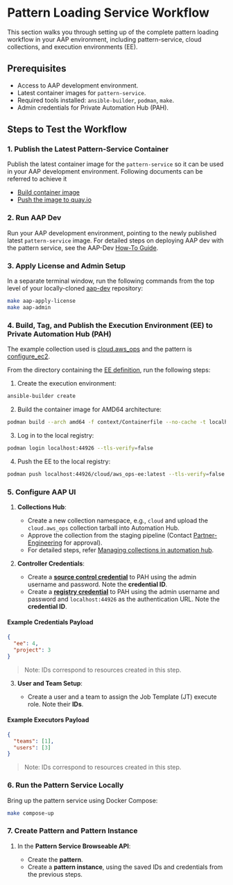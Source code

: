 # Pattern Loading Service Workflow

This section walks you through setting up of the complete pattern loading workflow in your AAP environment, including pattern-service, cloud collections, and execution environments (EE).

## Prerequisites

* Access to AAP development environment.
* Latest container images for `pattern-service`.
* Required tools installed: `ansible-builder`, `podman`, `make`.
* Admin credentials for Private Automation Hub (PAH).

## Steps to Test the Workflow

### 1. Publish the Latest Pattern-Service Container

Publish the latest container image for the `pattern-service` so it can be used in your AAP development environment. Following documents can be referred to achieve it 
* [Build container image](https://github.com/ansible/pattern-service/blob/main/tools/podman/README.md)
* [Push the image to quay.io](https://github.com/ansible/pattern-service/blob/main/register-service-on-aap-gateway.md)

### 2. Run AAP Dev

Run your AAP development environment, pointing to the newly published latest `pattern-service` image.
For detailed steps on deploying AAP dev with the pattern service, see the AAP-Dev [How-To Guide](https://github.com/ansible/aap-dev/blob/main/docs/how-to-guides/pattern-service.md).

### 3. Apply License and Admin Setup

In a separate terminal window, run the following commands from the top level of your locally-cloned [aap-dev](https://github.com/ansible/aap-dev) repository:

```bash
make aap-apply-license
make aap-admin
```

### 4. Build, Tag, and Publish the Execution Environment (EE) to Private Automation Hub (PAH)
The example collection used is [cloud.aws_ops](https://github.com/redhat-cop/cloud.aws_ops) and the pattern is [configure_ec2](https://github.com/redhat-cop/cloud.aws_ops/tree/main/extensions/patterns/configure_ec2).

From the directory containing the [EE definition](https://github.com/redhat-cop/cloud.aws_ops/blob/main/extensions/patterns/configure_ec2/exec_env/execution-environment.yml), run the following steps:

1. Create the execution environment:

```bash
ansible-builder create
```

2. Build the container image for AMD64 architecture:

```bash
podman build --arch amd64 -f context/Containerfile --no-cache -t localhost:44926/cloud/aws_ops-ee:latest context
```

3. Log in to the local registry:

```bash
podman login localhost:44926 --tls-verify=false
```

4. Push the EE to the local registry:

```bash
podman push localhost:44926/cloud/aws_ops-ee:latest --tls-verify=false
```

### 5. Configure AAP UI

1. **Collections Hub**:

   * Create a new collection namespace, e.g., `cloud` and upload the `cloud.aws_ops` collection tarball into Automation Hub.
   * Approve the collection from the staging pipeline (Contact [Partner-Engineering](https://source.redhat.com/groups/public/ansible_engineering/wiki/partner_engineering_team) for approval).
   * For detailed steps, refer [Managing collections in automation hub](https://docs.redhat.com/en/documentation/red_hat_ansible_automation_platform/2.5/html/managing_automation_content/managing-collections-hub).

2. **Controller Credentials**:

   * Create a [**source control credential**](https://docs.redhat.com/en/documentation/red_hat_ansible_automation_platform/2.5/html/using_automation_execution/controller-credentials#ref-controller-credential-source-control) to PAH using the admin username and password. Note the **credential ID**.
   * Create a [**registry credential**](https://docs.redhat.com/en/documentation/red_hat_ansible_automation_platform/latest/html/using_automation_execution/controller-credentials#ref-controller-credential-container-registry) to PAH using the admin username and password and `localhost:44926` as the authentication URL. Note the **credential ID**.

#### Example Credentials Payload

```json
{
  "ee": 4,
  "project": 3
}
```

> Note: IDs correspond to resources created in this step.

3. **User and Team Setup**:

   * Create a user and a team to assign the Job Template (JT) execute role. Note their **IDs**.

#### Example Executors Payload

```json
{
  "teams": [1],
  "users": [3]
}
```

> Note: IDs correspond to resources created in this step.

### 6. Run the Pattern Service Locally

Bring up the pattern service using Docker Compose:

```bash
make compose-up
```

### 7. Create Pattern and Pattern Instance

1. In the **Pattern Service Browseable API**:

   * Create the **pattern**.
   * Create a **pattern instance**, using the saved IDs and credentials from the previous steps.
